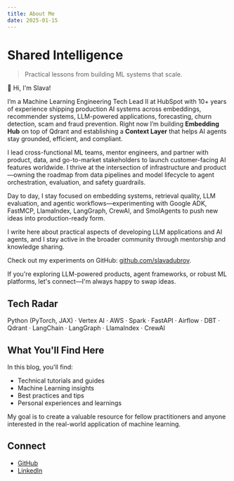 ```yaml
---
title: About Me
date: 2025-01-15
---
```


# Shared Intelligence

> Practical lessons from building ML systems that scale.

👋 Hi, I'm Slava!

I’m a Machine Learning Engineering Tech Lead II at HubSpot with 10+ years of experience shipping production AI systems across embeddings, recommender systems, LLM-powered applications, forecasting, churn detection, scam and fraud prevention. Right now I’m building **Embedding Hub** on top of Qdrant and establishing a **Context Layer** that helps AI agents stay grounded, efficient, and compliant.

I lead cross-functional ML teams, mentor engineers, and partner with product, data, and go-to-market stakeholders to launch customer-facing AI features worldwide. I thrive at the intersection of infrastructure and product—owning the roadmap from data pipelines and model lifecycle to agent orchestration, evaluation, and safety guardrails.

Day to day, I stay focused on embedding systems, retrieval quality, LLM evaluation, and agentic workflows—experimenting with Google ADK, FastMCP, LlamaIndex, LangGraph, CrewAI, and SmolAgents to push new ideas into production-ready form.

I write here about practical aspects of developing LLM applications and AI agents, and I stay active in the broader community through mentorship and knowledge sharing.

Check out my experiments on GitHub: [github.com/slavadubrov](https://github.com/slavadubrov).

If you're exploring LLM-powered products, agent frameworks, or robust ML platforms, let's connect—I'm always happy to swap ideas.

## Tech Radar

Python (PyTorch, JAX) · Vertex AI · AWS · Spark · FastAPI · Airflow · DBT · Qdrant · LangChain · LangGraph · LlamaIndex · CrewAI

## What You'll Find Here

In this blog, you'll find:

* Technical tutorials and guides
* Machine Learning insights
* Best practices and tips
* Personal experiences and learnings

My goal is to create a valuable resource for fellow practitioners and anyone interested in the real-world application of machine learning.

## Connect

* [GitHub](https://github.com/slavadubrov)
* [LinkedIn](https://www.linkedin.com/in/slavadubrov)
